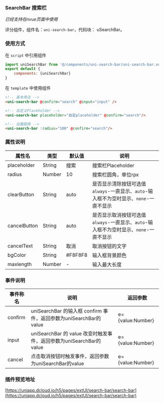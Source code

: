### SearchBar 搜索栏
*已经支持在nvue页面中使用*

评分组件，组件名：``uni-search-bar``，代码块： uSearchBar。

### 使用方式

在 ``script`` 中引用组件 

```javascript
import uniSearchBar from '@/components/uni-search-bar/uni-search-bar.vue'
export default {
    components: {uniSearchBar}
}
```

在 ``template`` 中使用组件

```html
<!-- 基本用法 -->
<uni-search-bar @confirm="search" @input="input" />

<!-- 自定义Placeholder -->
<uni-search-bar placeholder="自定placeholder" @confirm="search"/>

<!-- 设置圆角 -->
<uni-search-bar :radius="100" @confirm="search"/>
```

### 属性说明

|属性名			|类型	|默认值	|说明																					|
|---			|----	|---	|---																					|
|placeholder	|String	|搜索	|搜索栏Placeholder																		|
|radius			|Number	|10		|搜索栏圆角，单位rpx																	|
|clearButton	|String	|auto	|是否显示清除按钮可选值`always`-一直显示、`auto`-输入框不为空时显示、`none`-一直不显示	|
|cancelButton	|String	|auto	|是否显示取消按钮可选值`always`-一直显示、`auto`-输入框不为空时显示、`none`-一直不显示	|
|cancelText		|String	|取消	|取消按钮的文字																			|
|bgColor		|String	|#F8F8F8|输入框背景颜色																			|
|maxlength		|Number	|-		|输入最大长度																			|

### 事件说明

|事件称名	|说明																|返回参数			|
|---		|----																|---				|
|confirm	|uniSearchBar 的输入框 confirm 事件，返回参数为uniSearchBar的value	|e={value:Number}	|
|input		|uniSearchBar 的 value 改变时触发事件，返回参数为uniSearchBar的value|e={value:Number}	|
|cancel		|点击取消按钮时触发事件，返回参数为uniSearchBar的value				|e={value:Number}	|

### 插件预览地址

[https://uniapp.dcloud.io/h5/pages/extUI/search-bar/search-bar](https://uniapp.dcloud.io/h5/pages/extUI/search-bar/search-bar)